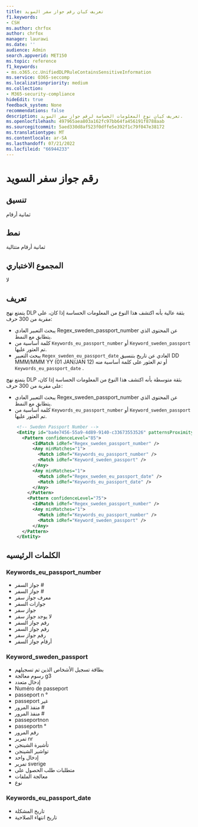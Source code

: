 ```yaml
---
title: تعريف كيان رقم جواز سفر السويد
f1.keywords:
- CSH
ms.author: chrfox
author: chrfox
manager: laurawi
ms.date: ''
audience: Admin
search.appverid: MET150
ms.topic: reference
f1_keywords:
- ms.o365.cc.UnifiedDLPRuleContainsSensitiveInformation
ms.service: O365-seccomp
ms.localizationpriority: medium
ms.collection:
- M365-security-compliance
hideEdit: true
feedback_system: None
recommendations: false
description: تعريف كيان نوع المعلومات الحساسة لرقم جواز سفر السويد.
ms.openlocfilehash: 497965aea803a162fc97bb64fa456191f8788aab
ms.sourcegitcommit: 5aed330d8af523f0dffe5e392f1c79f047e38172
ms.translationtype: MT
ms.contentlocale: ar-SA
ms.lasthandoff: 07/21/2022
ms.locfileid: "66944233"
---
```

# <a name="sweden-passport-number"></a>رقم جواز سفر السويد

## <a name="format"></a>تنسيق

ثمانية أرقام

## <a name="pattern"></a>نمط

ثمانية أرقام متتالية

## <a name="checksum"></a>المجموع الاختباري

لا

## <a name="definition"></a>تعريف

يتمتع نهج DLP بثقة عالية بأنه اكتشف هذا النوع من المعلومات الحساسة إذا كان، على مقربة من 300 حرف:

- يبحث التعبير العادي Regex_sweden_passport_number عن المحتوى الذي يتطابق مع النمط.
- كلمة أساسية من `Keywords_eu_passport_number` أو `Keyword_sweden_passport` تم العثور عليها.
- يبحث التعبير `Regex_sweden_eu_passport_date` العادي عن تاريخ بتنسيق DD MMM/MMM YY (01 JAN/JAN 12) أو تم العثور على كلمة أساسية منه `Keywords_eu_passport_date` .

يتمتع نهج DLP بثقة متوسطة بأنه اكتشف هذا النوع من المعلومات الحساسة إذا كان، على مقربة من 300 حرف:

- يبحث التعبير العادي Regex_sweden_passport_number عن المحتوى الذي يتطابق مع النمط.
- كلمة أساسية من `Keywords_eu_passport_number` أو `Keyword_sweden_passport` تم العثور عليها.

```xml
    <!-- Sweden Passport Number -->
    <Entity id="ba4e7456-55a9-4d89-9140-c33673553526" patternsProximity="300" recommendedConfidence="75">
      <Pattern confidenceLevel="85">
          <IdMatch idRef="Regex_sweden_passport_number" />
          <Any minMatches="1">
            <Match idRef="Keywords_eu_passport_number" />
            <Match idRef="Keyword_sweden_passport" />
          </Any>
          <Any minMatches="1">
            <Match idRef="Regex_sweden_eu_passport_date" />
            <Match idRef="Keywords_eu_passport_date" />
          </Any>
        </Pattern>
        <Pattern confidenceLevel="75">
          <IdMatch idRef="Regex_sweden_passport_number" />
          <Any minMatches="1">
            <Match idRef="Keywords_eu_passport_number" />
            <Match idRef="Keyword_sweden_passport" />
          </Any>
      </Pattern>
    </Entity>
```

## <a name="keywords"></a>الكلمات الرئيسيه

### <a name="keywords_eu_passport_number"></a>Keywords_eu_passport_number

- جواز السفر #
- جواز السفر #
- معرف جواز سفر
- جوازات السفر
- جواز سفر
- لا يوجد جواز سفر
- رقم جواز السفر
- رقم جواز السفر
- رقم جواز سفر
- أرقام جواز السفر

### <a name="keyword_sweden_passport"></a>Keyword_sweden_passport

- بطاقة تسجيل الأشخاص الذين تم تسجيلهم
- رسوم معالجة g3
- إدخال متعدد
- Numéro de passeport
- passeport n °
- passeport غير
- منفذ المرور #
- منفذ المرور #
- passeportnon
- passeportn °
- رقم المرور
- تمرير nr
- تأشيرة الشينجن
- تواشير الشينجن
- إدخال واحد
- تمرير sverige
- متطلبات طلب الحصول على
- معالجة الملفات
- نوع

### <a name="keywords_eu_passport_date"></a>Keywords_eu_passport_date

- تاريخ المشكلة
- تاريخ انتهاء الصلاحية
